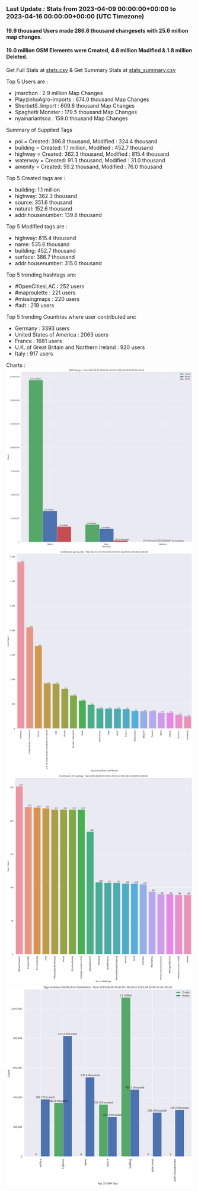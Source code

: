 ### Last Update : Stats from 2023-04-09 00:00:00+00:00 to 2023-04-16 00:00:00+00:00 (UTC Timezone)

#### 19.9 thousand Users made 286.6 thousand changesets with 25.6 million map changes.
#### 19.0 million OSM Elements were Created, 4.8 million Modified & 1.8 million Deleted.
Get Full Stats at [stats.csv](/stats/Global/Weekly/stats.csv)
 & Get Summary Stats at [stats_summary.csv](/stats/Global/Weekly/stats_summary.csv)

Top 5 Users are : 
- jmarchon : 2.9 million Map Changes
- PlayzinhoAgro-imports : 674.0 thousand Map Changes
- SherbetS_Import : 609.6 thousand Map Changes
- Spaghetti Monster : 179.5 thousand Map Changes
- nyainariantsoa : 159.0 thousand Map Changes

Summary of Supplied Tags
- poi = Created: 396.8 thousand, Modified : 324.4 thousand
- building = Created: 1.1 million, Modified : 452.7 thousand
- highway = Created: 362.3 thousand, Modified : 815.4 thousand
- waterway = Created: 91.3 thousand, Modified : 31.0 thousand
- amenity = Created: 59.2 thousand, Modified : 76.0 thousand


Top 5 Created tags are :
- building: 1.1 million
- highway: 362.3 thousand
- source: 351.6 thousand
- natural: 152.6 thousand
- addr:housenumber: 139.8 thousand


Top 5 Modified tags are :
- highway: 815.4 thousand
- name: 535.6 thousand
- building: 452.7 thousand
- surface: 386.7 thousand
- addr:housenumber: 315.0 thousand


Top 5 trending hashtags are:
- #OpenCitiesLAC : 252 users
- #maproulette : 221 users
- #missingmaps : 220 users
- #adt : 219 users


Top 5 trending Countries where user contributed are:
- Germany : 3393 users
- United States of America : 2063 users
- France : 1681 users
- U.K. of Great Britain and Northern Ireland : 920 users
- Italy : 917 users


 Charts : 
![Alt text](./stats_osm_changes.png) 
![Alt text](./stats_users_per_country.png) 
![Alt text](./stats_users_per_hashtag.png) 
![Alt text](./stats_tags.png) 
